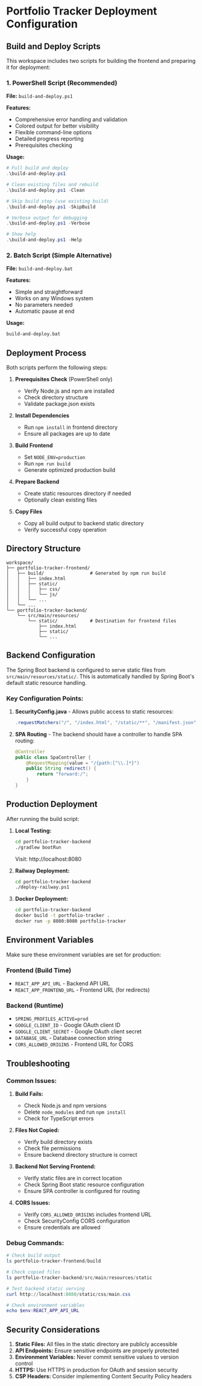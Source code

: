 # Portfolio Tracker Deployment Configuration

## Build and Deploy Scripts

This workspace includes two scripts for building the frontend and preparing it for deployment:

### 1. PowerShell Script (Recommended)
**File:** `build-and-deploy.ps1`

**Features:**
- Comprehensive error handling and validation
- Colored output for better visibility
- Flexible command-line options
- Detailed progress reporting
- Prerequisites checking

**Usage:**
```powershell
# Full build and deploy
.\build-and-deploy.ps1

# Clean existing files and rebuild
.\build-and-deploy.ps1 -Clean

# Skip build step (use existing build)
.\build-and-deploy.ps1 -SkipBuild

# Verbose output for debugging
.\build-and-deploy.ps1 -Verbose

# Show help
.\build-and-deploy.ps1 -Help
```

### 2. Batch Script (Simple Alternative)
**File:** `build-and-deploy.bat`

**Features:**
- Simple and straightforward
- Works on any Windows system
- No parameters needed
- Automatic pause at end

**Usage:**
```cmd
build-and-deploy.bat
```

## Deployment Process

Both scripts perform the following steps:

1. **Prerequisites Check** (PowerShell only)
   - Verify Node.js and npm are installed
   - Check directory structure
   - Validate package.json exists

2. **Install Dependencies**
   - Run `npm install` in frontend directory
   - Ensure all packages are up to date

3. **Build Frontend**
   - Set `NODE_ENV=production`
   - Run `npm run build`
   - Generate optimized production build

4. **Prepare Backend**
   - Create static resources directory if needed
   - Optionally clean existing files

5. **Copy Files**
   - Copy all build output to backend static directory
   - Verify successful copy operation

## Directory Structure

```
workspace/
├── portfolio-tracker-frontend/
│   ├── build/                 # Generated by npm run build
│   │   ├── index.html
│   │   ├── static/
│   │   │   ├── css/
│   │   │   └── js/
│   │   └── ...
│   └── ...
└── portfolio-tracker-backend/
    └── src/main/resources/
        └── static/            # Destination for frontend files
            ├── index.html
            ├── static/
            └── ...
```

## Backend Configuration

The Spring Boot backend is configured to serve static files from `src/main/resources/static/`. This is automatically handled by Spring Boot's default static resource handling.

### Key Configuration Points:

1. **SecurityConfig.java** - Allows public access to static resources:
   ```java
   .requestMatchers("/", "/index.html", "/static/**", "/manifest.json", "/favicon.ico", "/logo*.png", "/robots.txt").permitAll()
   ```

2. **SPA Routing** - The backend should have a controller to handle SPA routing:
   ```java
   @Controller
   public class SpaController {
       @RequestMapping(value = "/{path:[^\\.]*}")
       public String redirect() {
           return "forward:/";
       }
   }
   ```

## Production Deployment

After running the build script:

1. **Local Testing:**
   ```bash
   cd portfolio-tracker-backend
   ./gradlew bootRun
   ```
   Visit: http://localhost:8080

2. **Railway Deployment:**
   ```bash
   cd portfolio-tracker-backend
   ./deploy-railway.ps1
   ```

3. **Docker Deployment:**
   ```bash
   cd portfolio-tracker-backend
   docker build -t portfolio-tracker .
   docker run -p 8080:8080 portfolio-tracker
   ```

## Environment Variables

Make sure these environment variables are set for production:

### Frontend (Build Time)
- `REACT_APP_API_URL` - Backend API URL
- `REACT_APP_FRONTEND_URL` - Frontend URL (for redirects)

### Backend (Runtime)
- `SPRING_PROFILES_ACTIVE=prod`
- `GOOGLE_CLIENT_ID` - Google OAuth client ID
- `GOOGLE_CLIENT_SECRET` - Google OAuth client secret
- `DATABASE_URL` - Database connection string
- `CORS_ALLOWED_ORIGINS` - Frontend URL for CORS

## Troubleshooting

### Common Issues:

1. **Build Fails:**
   - Check Node.js and npm versions
   - Delete `node_modules` and run `npm install`
   - Check for TypeScript errors

2. **Files Not Copied:**
   - Verify build directory exists
   - Check file permissions
   - Ensure backend directory structure is correct

3. **Backend Not Serving Frontend:**
   - Verify static files are in correct location
   - Check Spring Boot static resource configuration
   - Ensure SPA controller is configured for routing

4. **CORS Issues:**
   - Verify `CORS_ALLOWED_ORIGINS` includes frontend URL
   - Check SecurityConfig CORS configuration
   - Ensure credentials are allowed

### Debug Commands:

```powershell
# Check build output
ls portfolio-tracker-frontend/build

# Check copied files
ls portfolio-tracker-backend/src/main/resources/static

# Test backend static serving
curl http://localhost:8080/static/css/main.css

# Check environment variables
echo $env:REACT_APP_API_URL
```

## Security Considerations

1. **Static Files:** All files in the static directory are publicly accessible
2. **API Endpoints:** Ensure sensitive endpoints are properly protected
3. **Environment Variables:** Never commit sensitive values to version control
4. **HTTPS:** Use HTTPS in production for OAuth and session security
5. **CSP Headers:** Consider implementing Content Security Policy headers
